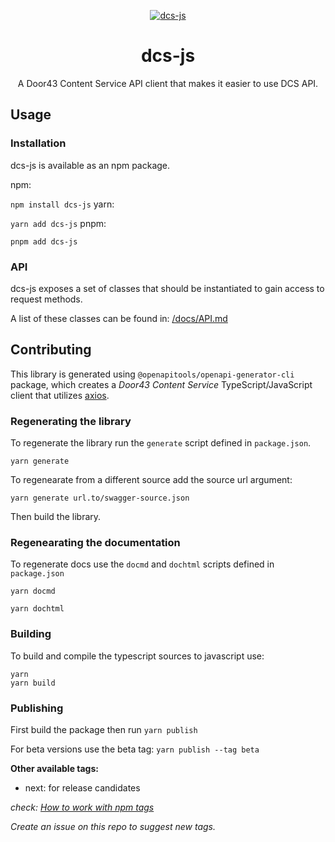 <!-- markdownlint-disable -->
<p align="center">
  <a href="https://dcs-js.netlify.app/" rel="noopener" target="_blank"><img src="https://socialify.git.ci/unfoldingWord/dcs-js/image?description=1&descriptionEditable=A%20javascript%20client%20for%20Door43%20Content%20Service&font=Raleway&issues=1&language=1&logo=https%3A%2F%2Fgit.door43.org%2Fassets%2Fimg%2Flogo.svg&owner=1&pattern=Plus&pulls=1&theme=Light" alt="dcs-js" />
</a>
</p>
<h1 align="center">dcs-js</h1>
<p align="center">
A Door43 Content Service API client that makes it easier to use DCS API.
</p>

## Usage

### Installation

dcs-js is available as an npm package.

npm:

`npm install dcs-js`
yarn:

`yarn add dcs-js`
pnpm:

`pnpm add dcs-js`

### API

dcs-js exposes a set of classes that should be instantiated to gain access to request methods.

A list of these classes can be found in: [/docs/API.md](/docs/API.md)

## Contributing

This library is generated using `@openapitools/openapi-generator-cli` package, which creates a _Door43 Content Service_ TypeScript/JavaScript client that utilizes [axios](https://github.com/axios/axios).

### Regenerating the library

To regenerate the library run the `generate` script defined in `package.json`.

```
yarn generate
```

To regenearate from a different source add the source url argument:

```
yarn generate url.to/swagger-source.json
```

Then build the library.

### Regenearating the documentation

To regenerate docs use the `docmd` and `dochtml` scripts defined in `package.json`

```
yarn docmd
```

```
yarn dochtml
```

### Building

To build and compile the typescript sources to javascript use:

```
yarn
yarn build
```

### Publishing

First build the package then run `yarn publish`

For beta versions use the beta tag:
`yarn publish --tag beta`

**Other available tags:**

- next: for release candidates

_check: [How to work with npm tags](https://dev.to/andywer/how-to-use-npm-tags-4lla)_

_Create an issue on this repo to suggest new tags._
